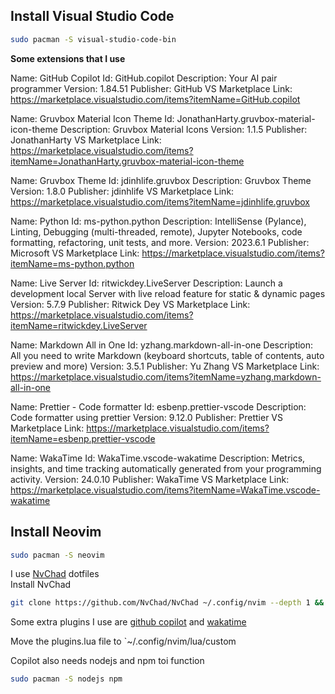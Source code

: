 ## Install Visual Studio Code
```bash
sudo pacman -S visual-studio-code-bin
```

**Some extensions that I use**

Name: GitHub Copilot
Id: GitHub.copilot
Description: Your AI pair programmer
Version: 1.84.51
Publisher: GitHub
VS Marketplace Link: https://marketplace.visualstudio.com/items?itemName=GitHub.copilot

Name: Gruvbox Material Icon Theme
Id: JonathanHarty.gruvbox-material-icon-theme
Description: Gruvbox Material Icons
Version: 1.1.5
Publisher: JonathanHarty
VS Marketplace Link: https://marketplace.visualstudio.com/items?itemName=JonathanHarty.gruvbox-material-icon-theme

Name: Gruvbox Theme
Id: jdinhlife.gruvbox
Description: Gruvbox Theme
Version: 1.8.0
Publisher: jdinhlife
VS Marketplace Link: https://marketplace.visualstudio.com/items?itemName=jdinhlife.gruvbox

Name: Python
Id: ms-python.python
Description: IntelliSense (Pylance), Linting, Debugging (multi-threaded, remote), Jupyter Notebooks, code formatting, refactoring, unit tests, and more.
Version: 2023.6.1
Publisher: Microsoft
VS Marketplace Link: https://marketplace.visualstudio.com/items?itemName=ms-python.python

Name: Live Server
Id: ritwickdey.LiveServer
Description: Launch a development local Server with live reload feature for static & dynamic pages
Version: 5.7.9
Publisher: Ritwick Dey
VS Marketplace Link: https://marketplace.visualstudio.com/items?itemName=ritwickdey.LiveServer

Name: Markdown All in One
Id: yzhang.markdown-all-in-one
Description: All you need to write Markdown (keyboard shortcuts, table of contents, auto preview and more)
Version: 3.5.1
Publisher: Yu Zhang
VS Marketplace Link: https://marketplace.visualstudio.com/items?itemName=yzhang.markdown-all-in-one

Name: Prettier - Code formatter
Id: esbenp.prettier-vscode
Description: Code formatter using prettier
Version: 9.12.0
Publisher: Prettier
VS Marketplace Link: https://marketplace.visualstudio.com/items?itemName=esbenp.prettier-vscode

Name: WakaTime
Id: WakaTime.vscode-wakatime
Description: Metrics, insights, and time tracking automatically generated from your programming activity.
Version: 24.0.10
Publisher: WakaTime
VS Marketplace Link: https://marketplace.visualstudio.com/items?itemName=WakaTime.vscode-wakatime

## Install Neovim
```bash
sudo pacman -S neovim
```

I use [NvChad](https://github.com/NvChad/NvChad) dotfiles\
Install NvChad
```bash
git clone https://github.com/NvChad/NvChad ~/.config/nvim --depth 1 && nvim
```

Some extra plugins I use are [github copilot](https://github.com/github/copilot.vim) and [wakatime](https://github.com/wakatime/vim-wakatime)

Move the plugins.lua file to `~/.config/nvim/lua/custom

Copilot also needs nodejs and npm toi function
```bash
sudo pacman -S nodejs npm
```



